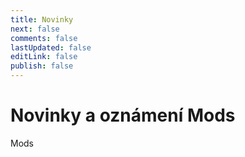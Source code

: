```yaml
---
title: Novinky
next: false
comments: false
lastUpdated: false
editLink: false
publish: false
---
```


# Novinky a oznámení <el-tag type="info" effect="dark" round>Mods</el-tag>

<PBlogListing />

<el-tag type="info" effect="dark" round>Mods</el-tag>
